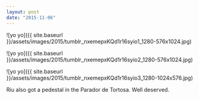 ```yaml
---
layout: post
date: "2015-11-06"
---
```


![yo yo]({{ site.baseurl }}/assets/images/2015/tumblr_nxemepxKQd1r16syio1_1280-576x1024.jpg)

![yo yo]({{ site.baseurl }}/assets/images/2015/tumblr_nxemepxKQd1r16syio2_1280-576x1024.jpg)

![yo yo]({{ site.baseurl }}/assets/images/2015/tumblr_nxemepxKQd1r16syio3_1280-1024x576.jpg)

Riu also got a pedestal in the Parador de Tortosa. Well deserved.
